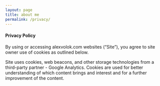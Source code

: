 ```yaml
---
layout: page
title: about me
permalink: /privacy/
---
```



#### Privacy Policy

By using or accessing alexvolok.com websites (“Site”), you agree to site owner use of cookies as outlined below.


Site uses cookies, web beacons, and other storage technologies from a third-party partner - Google Analytics. Cookies are used for better understanding of which content brings and interest and for a further improvement of the content.